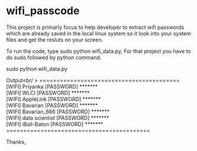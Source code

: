 # wifi_passcode

This project is primarly focus to help developer to extract wifi passwords which are already saved in the local linux system so it look into your system files and get the resluts on your screen.

To run the code, type sudo python wifi_data.py, For that project you have to do sudo followed by python command.

sudo python wifi_data.py

Output<br/ >
=========================================<br>
[WIFI] Priyanka [PASSWORD] ******* <br>
[WIFI] WLCI [PASSWORD] ******* <br>
[WIFI] AppleLink [PASSWORD] ******* <br>
[WIFI] Bavarian [PASSWORD] ******* <br>
[WIFI] Bavarian_666 [PASSWORD] ******* <br>
[WIFI] data scientist  [PASSWORD] ******* <br>
[WIFI] iBall-Baton [PASSWORD] ******* <br>
==========================================<br>


Thanks, 
